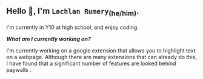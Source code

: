 ## Hello 👋, I'm `Lachlan Rumery`<sub>(he/him)</sub>.
I'm currently in Y10 at high school, and enjoy coding.


***What am I currently working on?*** <br>

I'm currently working on a google extension that allows you to highlight text on a webpage. Although there are many extensions that can already do this, I have found that a significant number of features are looked behind paywalls . 


<!--
**LachlanRumery/LachlanRumery** is a ✨ _special_ ✨ repository because its `README.md` (this file) appears on your GitHub profile.

Here are some ideas to get you started:

- 🔭 I’m currently working on ...
- 🌱 I’m currently learning ...
- 👯 I’m looking to collaborate on ...
- 🤔 I’m looking for help with ...
- 💬 Ask me about ...
- 📫 How to reach me: ...
- 😄 Pronouns: ...
- ⚡ Fun fact: ...
-->
